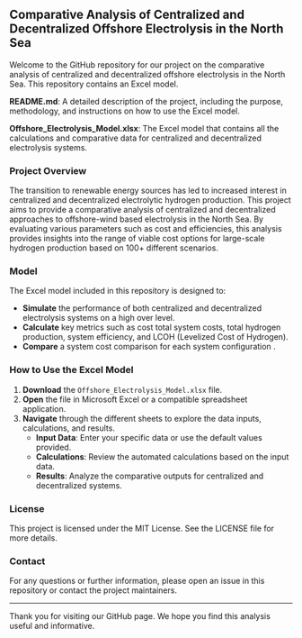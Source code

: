 ## Comparative Analysis of Centralized and Decentralized Offshore Electrolysis in the North Sea

Welcome to the GitHub repository for our project on the comparative analysis of centralized and decentralized offshore electrolysis in the North Sea. This repository contains an Excel model.

**README.md**: A detailed description of the project, including the purpose, methodology, and instructions on how to use the Excel model.

**Offshore_Electrolysis_Model.xlsx**: The Excel model that contains all the calculations and comparative data for centralized and decentralized electrolysis systems.

### Project Overview

The transition to renewable energy sources has led to increased interest in centralized and decentralized electrolytic hydrogen production. This project aims to provide a comparative analysis of centralized and decentralized approaches to offshore-wind based electrolysis in the North Sea. By evaluating various parameters such as cost and efficiencies, this analysis provides insights into the range of viable cost options for large-scale hydrogen production based on 100+ different scenarios.

### Model

The Excel model included in this repository is designed to:

- **Simulate** the performance of both centralized and decentralized electrolysis systems on a high over level.
- **Calculate** key metrics such as cost total system costs, total hydrogen production, system efficiency, and LCOH (Levelized Cost of Hydrogen).
- **Compare** a system cost comparison for each system configuration .

### How to Use the Excel Model

1. **Download** the `Offshore_Electrolysis_Model.xlsx` file.
2. **Open** the file in Microsoft Excel or a compatible spreadsheet application.
3. **Navigate** through the different sheets to explore the data inputs, calculations, and results.
   - **Input Data**: Enter your specific data or use the default values provided.
   - **Calculations**: Review the automated calculations based on the input data.
   - **Results**: Analyze the comparative outputs for centralized and decentralized systems.

### License

This project is licensed under the MIT License. See the LICENSE file for more details.

### Contact

For any questions or further information, please open an issue in this repository or contact the project maintainers.

---

Thank you for visiting our GitHub page. We hope you find this analysis useful and informative.
